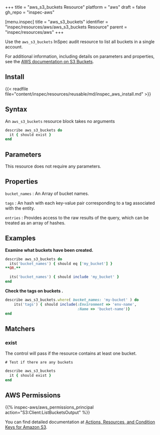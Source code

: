 +++
title = "aws_s3_buckets Resource"
platform = "aws"
draft = false
gh_repo = "inspec-aws"

[menu.inspec]
title = "aws_s3_buckets"
identifier = "inspec/resources/aws/aws_s3_buckets Resource"
parent = "inspec/resources/aws"
+++

Use the `aws_s3_buckets` InSpec audit resource to list all buckets in a single account.

For additional information, including details on parameters and properties, see the [AWS documentation on S3 Buckets](https://docs.aws.amazon.com/AmazonS3/latest/dev/UsingBucket.html).

## Install

{{< readfile file="content/inspec/resources/reusable/md/inspec_aws_install.md" >}}

## Syntax

An `aws_s3_buckets` resource block takes no arguments

```ruby
describe aws_s3_buckets do
  it { should exist }
end
```

## Parameters

This resource does not require any parameters.

## Properties

`bucket_names`
: An Array of bucket names.

`tags`
: An hash with each key-value pair corresponding to a tag associated with the entity.

`entries`
: Provides access to the raw results of the query, which can be treated as an array of hashes.

## Examples

**Examine what buckets have been created.**

```ruby
describe aws_s3_buckets do
  its('bucket_names') { should eq ['my_bucket'] }
**OR.**

  its('bucket_names') { should include 'my_bucket' }
end
```

**Check the tags on buckets                .**

```ruby
describe aws_s3_buckets.where( bucket_names: 'my-bucket' ) do
    its('tags') { should include(:Environment => 'env-name',
                                 :Name => 'bucket-name')}
end
```

## Matchers

### exist

The control will pass if the resource contains at least one bucket.

    # Test if there are any buckets
```ruby
describe aws_s3_buckets
  it { should exist }
end
```

## AWS Permissions

{{% inspec-aws/aws_permissions_principal action="S3:Client:ListBucketsOutput" %}}

You can find detailed documentation at [Actions, Resources, and Condition Keys for Amazon S3](https://docs.aws.amazon.com/IAM/latest/UserGuide/list_amazons3.html).
